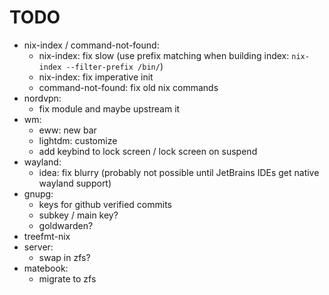 # TODO

- nix-index / command-not-found:
  - nix-index: fix slow (use prefix matching when building index:
    `nix-index --filter-prefix /bin/`)
  - nix-index: fix imperative init
  - command-not-found: fix old nix commands
- nordvpn:
  - fix module and maybe upstream it
- wm:
  - eww: new bar
  - lightdm: customize
  - add keybind to lock screen / lock screen on suspend
- wayland:
  - idea: fix blurry
    (probably not possible until JetBrains IDEs get native wayland support)
- gnupg:
  - keys for github verified commits
  - subkey / main key?
  - goldwarden?
- treefmt-nix
- server:
  - swap in zfs?
- matebook:
  - migrate to zfs
